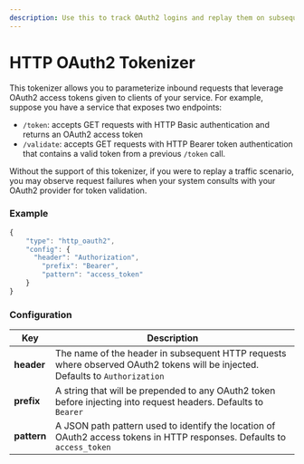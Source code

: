 ```yaml
---
description: Use this to track OAuth2 logins and replay them on subsequent calls.
---
```


# HTTP OAuth2 Tokenizer

This tokenizer allows you to parameterize inbound requests that leverage OAuth2 access tokens given to clients of your service. For example, suppose you have a service that exposes two endpoints:

* `/token`: accepts GET requests with HTTP Basic authentication and returns an OAuth2 access token
* `/validate`: accepts GET requests with HTTP Bearer token authentication that contains a valid token from a previous `/token` call.

Without the support of this tokenizer, if you were to replay a traffic scenario, you may observe request failures when your system consults with your OAuth2 provider for token validation.

### Example

```javascript
{
	"type": "http_oauth2",
	"config": {
	  "header": "Authorization",
		"prefix": "Bearer",
		"pattern": "access_token"
	}
}
```

### Configuration <a href="#configuration" id="configuration"></a>

| **Key**     | Description                                                                                                                   |
| ----------- | ----------------------------------------------------------------------------------------------------------------------------- |
| **header**  | The name of the header in subsequent HTTP requests where observed OAuth2 tokens will be injected. Defaults to `Authorization` |
| **prefix**  | A string that will be prepended to any OAuth2 token before injecting into request headers. Defaults to `Bearer`               |
| **pattern** | A JSON path pattern used to identify the location of OAuth2 access tokens in HTTP responses. Defaults to `access_token`       |
